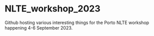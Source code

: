 # NLTE_workshop_2023
Github hosting various interesting things for the Porto NLTE workshop happening 4-6 September 2023. 
